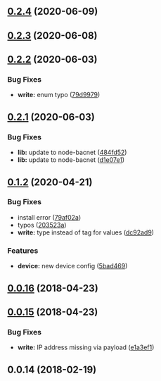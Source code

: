 ## [0.2.4](https://github.com/BiancoRoyal/node-red-contrib-bacnet/compare/v0.2.3...v0.2.4) (2020-06-09)



## [0.2.3](https://github.com/BiancoRoyal/node-red-contrib-bacnet/compare/v0.2.2...v0.2.3) (2020-06-08)



## [0.2.2](https://github.com/BiancoRoyal/node-red-contrib-bacnet/compare/v0.2.1...v0.2.2) (2020-06-03)


### Bug Fixes

* **write:** enum typo ([79d9979](https://github.com/BiancoRoyal/node-red-contrib-bacnet/commit/79d99793271ba0e36cc02f9e96dab0f6116762b0))



## [0.2.1](https://github.com/BiancoRoyal/node-red-contrib-bacnet/compare/v0.2.0-beta.1...v0.2.1) (2020-06-03)


### Bug Fixes

* **lib:** update to node-bacnet ([484fd52](https://github.com/BiancoRoyal/node-red-contrib-bacnet/commit/484fd5209826571f1a5d5abc1c0dbde572b0c4f6))
* **lib:** update to node-bacnet ([d1e07e1](https://github.com/BiancoRoyal/node-red-contrib-bacnet/commit/d1e07e16decf3069d8a9823324a68ed3651e69b1))



## [0.1.2](https://github.com/BiancoRoyal/node-red-contrib-bacnet/compare/v0.0.16...v0.1.2) (2020-04-21)


### Bug Fixes

* install error ([79af02a](https://github.com/BiancoRoyal/node-red-contrib-bacnet/commit/79af02a145d3819d0b1b6bb6240f80553e524953))
* typos ([203523a](https://github.com/BiancoRoyal/node-red-contrib-bacnet/commit/203523a64dd4e3051e881ea63f3bdb04ee3400fe))
* **write:** type instead of tag for values ([dc92ad9](https://github.com/BiancoRoyal/node-red-contrib-bacnet/commit/dc92ad92d6828880fe17cb0f9eb7f0375a34af3c))


### Features

* **device:** new device config ([5bad469](https://github.com/BiancoRoyal/node-red-contrib-bacnet/commit/5bad469d04fea7d0da0a7686c84b515dbcb51553))



## [0.0.16](https://github.com/BiancoRoyal/node-red-contrib-bacnet/compare/v0.0.15...v0.0.16) (2018-04-23)



## [0.0.15](https://github.com/BiancoRoyal/node-red-contrib-bacnet/compare/v0.0.14...v0.0.15) (2018-04-23)


### Bug Fixes

* **write:** IP address missing via payload ([e1a3ef1](https://github.com/BiancoRoyal/node-red-contrib-bacnet/commit/e1a3ef1313f468a2123d339a54c6d737cc211201))



## 0.0.14 (2018-02-19)



